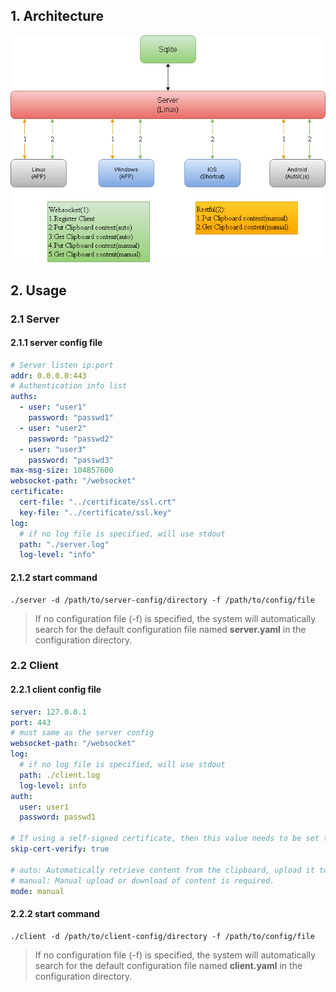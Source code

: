 ## 1. Architecture
![architecture](./architecture.png)

## 2. Usage
### 2.1 Server
#### 2.1.1 server config file
```yaml
# Server listen ip:port
addr: 0.0.0.0:443
# Authentication info list
auths:
  - user: "user1"
    password: "passwd1"
  - user: "user2"
    password: "passwd2"
  - user: "user3"
    password: "passwd3"
max-msg-size: 104857600
websocket-path: "/websocket"
certificate:
  cert-file: "../certificate/ssl.crt"
  key-file: "../certificate/ssl.key"
log:
  # if no log file is specified, will use stdout
  path: "./server.log"
  log-level: "info"
```
#### 2.1.2 start command
```shell
./server -d /path/to/server-config/directory -f /path/to/config/file
```
> If no configuration file (-f) is specified, the system will automatically search for the default configuration file named **server.yaml** in the configuration directory.
### 2.2 Client
#### 2.2.1 client config file
```yaml
server: 127.0.0.1
port: 443
# must same as the server config
websocket-path: "/websocket"
log:
  # if no log file is specified, will use stdout
  path: ./client.log
  log-level: info
auth:
  user: user1
  password: passwd1

# If using a self-signed certificate, then this value needs to be set to true.
skip-cert-verify: true

# auto: Automatically retrieve content from the clipboard, upload it to the server, and have the server automatically push content back to the client.
# manual: Manual upload or download of content is required.
mode: manual
```

#### 2.2.2 start command
```shell
./client -d /path/to/client-config/directory -f /path/to/config/file
```
> If no configuration file (-f) is specified, the system will automatically search for the default configuration file named **client.yaml** in the configuration directory.